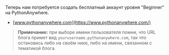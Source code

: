 Теперь нам потребуется создать бесплатный аккаунт уровня "Beginner" на PythonAnywhere.

  * [www.pythonanywhere.com](https://www.pythonanywhere.com/)

> **Примечание:** при выборе имени пользователя помни, что URL блога примет вид `yourusername.pythonanywhere.com`, так что остановись либо на своём нике, либо на имени, связанном с тематикой блога.
